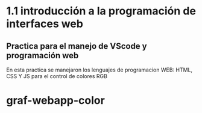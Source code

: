 # 1.1 introducción a la programación de interfaces web



## Practica para el manejo de VScode y programación web 

En esta practica se manejaron los lenguajes de programacion WEB: HTML, CSS Y JS para el control de colores RGB
# graf-webapp-color
